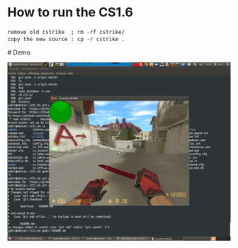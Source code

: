 # How to run the CS1.6 
```
remove old cstrike  ; rm -rf cstrike/ 
copy the new source : cp -r cstrike . 
```
# Demo 

<img src='https://github.com/nfouka/CS1.6/blob/master/Capture%20du%202017-08-24%2010:04:02.png?raw=true' />
